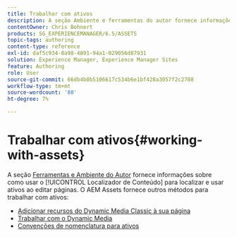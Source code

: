 ```yaml
---
title: Trabalhar com ativos
description: A seção Ambiente e ferramentas do autor fornece informações sobre como usar o Localizador de conteúdo para localizar e usar ativos ao editar páginas. O AEM Assets fornece outros métodos para trabalhar com ativos.
contentOwner: Chris Bohnert
products: SG_EXPERIENCEMANAGER/6.5/ASSETS
topic-tags: authoring
content-type: reference
exl-id: daf5c934-8a98-4891-94a1-029056d87931
solution: Experience Manager, Experience Manager Sites
feature: Authoring
role: User
source-git-commit: 66db4b0b5106617c534b6e1bf428a3057f2c2708
workflow-type: tm+mt
source-wordcount: '80'
ht-degree: 7%

---
```


# Trabalhar com ativos{#working-with-assets}

A seção [Ferramentas e Ambiente do Autor](/help/sites-authoring/author-environment-tools.md) fornece informações sobre como usar o [!UICONTROL Localizador de Conteúdo] para localizar e usar ativos ao editar páginas. O AEM Assets fornece outros métodos para trabalhar com ativos:

* [Adicionar recursos do Dynamic Media Classic à sua página](/help/sites-classic-ui-authoring/manage-assets-classic-s7.md)
* [Trabalhar com o Dynamic Media](/help/sites-classic-ui-authoring/dynamic-media-assets.md)
* [Convenções de nomenclatura para ativos](/help/sites-classic-ui-authoring/asset-naming-conventions.md)
